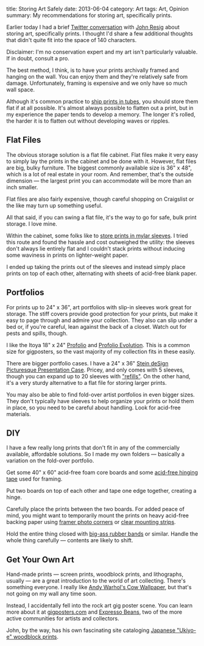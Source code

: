 title: Storing Art Safely
date: 2013-06-04
category: Art
tags: Art, Opinion
summary: My recommendations for storing art, specifically prints.


Earlier today I had a brief [Twitter conversation](https://twitter.com/jeresig/status/342031263177244673) with [John Resig](http://ejohn.org/) about storing art, specifically prints. I thought I'd share a few additional thoughts that didn't quite fit into the space of 140 characters.

Disclaimer: I'm no conservation expert and my art isn't particularly valuable. If in doubt, consult a pro.

The best method, I think, is to have your prints archivally framed and hanging on the wall. You can enjoy them and they're relatively safe from damage. Unfortunately, framing is expensive and we only have so much wall space.

Although it's common practice to [ship prints in tubes](http://expressobeans.com/wiki/index.php/Shipping_Prints), you should store them flat if at all possible. It's almost always possible to flatten out a print, but in my experience the paper tends to develop a memory. The longer it's rolled, the harder it is to flatten out without developing waves or ripples.

## Flat Files

The obvious storage solution is a flat file cabinet. Flat files make it very easy to simply lay the prints in the cabinet and be done with it. However, flat files are big, bulky furniture. The biggest commonly available size is 36" x 48", which is a lot of real estate in your room. And remember, that's the outside dimension &mdash; the largest print you can accommodate will be more than an inch smaller.

Flat files are also fairly expensive, though careful shopping on Craigslist or the like may turn up something useful.

All that said, if you can swing a flat file, it's the way to go for safe, bulk print storage. I love mine.

Within the cabinet, some folks like to [store prints in mylar sleeves](http://expressobeans.com/wiki/index.php/Storing_Your_Print). I tried this route and found the hassle and cost outweighed the utility: the sleeves don't always lie entirely flat and I couldn't stack prints without inducing some waviness in prints on lighter-weight paper.

I ended up taking the prints out of the sleeves and instead simply place prints on top of each other, alternating with sheets of acid-free blank paper.

## Portfolios

For prints up to 24" x 36", art portfolios with slip-in sleeves work great for storage. The stiff covers provide good protection for your prints, but make it easy to page through and admire your collection. They also can slip under a bed or, if you're careful, lean against the back of a closet. Watch out for pests and spills, though.

I like the Itoya 18" x 24" [Profolio](http://www.amazon.com/Itoya-Profolio-Storage-Display-Portfolio/dp/B00009R8XD/) and [Profolio Evolution](http://www.amazon.com/Itoya-Profolio-Evolution-Storage-Display/dp/B000H7N4H2/). This is a common size for gigposters, so the vast majority of my collection fits in these easily.

There are bigger portfolio cases. I have a 24" x 36" [Stein deSign Picturesque Presentation Case](http://www.aswexpress.com/discount-art-supplies/art-portfolios-and-presentation-cases/stein-design-picturesque-presentation-cases/cases/stein-design-picturesque-presentation-case-0075149000000.html). Pricey, and only comes with 5 sleeves, though you can expand up to 20 sleeves with ["refills"](http://www.amazon.com/Picturesque-Presentation-Case-Refills-24x36/dp/B0049UXBDK/?tag=terredorse-20). On the other hand, it's a very sturdy alternative to a flat file for storing larger prints.

You may also be able to find fold-over artist portfolios in even bigger sizes. They don't typically have sleeves to help organize your prints or hold them in place, so you need to be careful about handling. Look for acid-free materials.

## DIY

I have a few really long prints that don't fit in any of the commercially available, affordable solutions. So I made my own folders &mdash; basically a variation on the fold-over portfolio.

Get some 40" x 60" acid-free foam core boards and some [acid-free hinging tape](http://www.amazon.com/Lineco-Adhesive-Linen-Hinging-white/dp/B0027A5E34/?tag=terredorse-20) used for framing.

Put two boards on top of each other and tape one edge together, creating a hinge.

Carefully place the prints between the two boards. For added peace of mind, you might want to temporarily mount the prints on heavy acid-free backing paper using [framer photo corners](http://www.amazon.com/Lineco-L533-0021-Self-Adhesive-Framer-Corners/dp/B000KNNIOW/?tag=terredorse-20) or [clear mounting strips](http://www.amazon.com/See-Through-Archival-Mounting-Strips/dp/B000KNNIQU/?tag=terredorse-20).

Hold the entire thing closed with [big-ass rubber bands](http://www.amazon.com/Alliance-SuperSize-Resealable-Containing-Inches/dp/B0017D16PW/?tag=terredorse-20) or similar. Handle the whole thing carefully &mdash; contents are likely to shift.

## Get Your Own Art

Hand-made prints &mdash; screen prints, woodblock prints, and lithographs, usually &mdash; are a great introduction to the world of art collecting. There's something everyone. I really like [Andy Warhol's Cow Wallpaper](http://www.warhol.org/collection/aboutandy/biography/factoryyears/IA1994-7/), but that's not going on my wall any time soon.

Instead, I accidentally fell into the rock art gig poster scene. You can learn more about it at [gigposters.com](https://web.archive.org/web/20160205004215/http://www.gigposters.com/) and [Expresso Beans](http://expressobeans.com/), two of the more active communities for artists and collectors.

John, by the way, has his own fascinating site cataloging [Japanese "Ukiyo-e" woodblock prints](http://ukiyo-e.org/).
